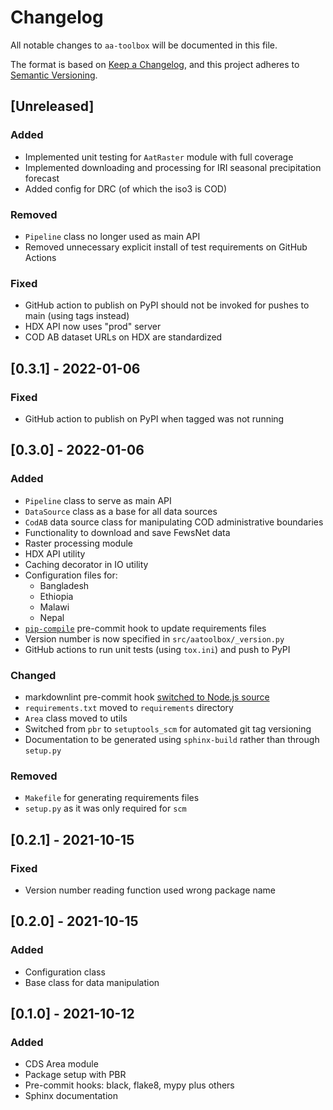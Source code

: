 <!-- markdownlint-disable-file MD024 -->

# Changelog

All notable changes to `aa-toolbox` will be documented in this file.

The format is based on
[Keep a Changelog](https://keepachangelog.com/en/1.0.0/),
and this project adheres to
[Semantic Versioning](https://semver.org/spec/v2.0.0.html).

## [Unreleased]

### Added

- Implemented unit testing for `AatRaster` module with full coverage
- Implemented downloading and processing for IRI seasonal precipitation forecast
- Added config for DRC (of which the iso3 is COD)

### Removed

- `Pipeline` class no longer used as main API
- Removed unnecessary explicit install of test requirements on GitHub Actions

### Fixed

- GitHub action to publish on PyPI should not be invoked for pushes to main
  (using tags instead)
- HDX API now uses "prod" server
- COD AB dataset URLs on HDX are standardized

## [0.3.1] - 2022-01-06

### Fixed

- GitHub action to publish on PyPI when tagged was not running

## [0.3.0] - 2022-01-06

### Added

- `Pipeline` class to serve as main API
- `DataSource` class as a base for all data sources
- `CodAB` data source class for manipulating COD administrative boundaries
- Functionality to download and save FewsNet data
- Raster processing module
- HDX API utility
- Caching decorator in IO utility
- Configuration files for:
  - Bangladesh
  - Ethiopia
  - Malawi
  - Nepal
- [`pip-compile`](https://github.com/jazzband/pip-tools#version-control-integration)
  pre-commit hook to update requirements files
- Version number is now specified in `src/aatoolbox/_version.py`
- GitHub actions to run unit tests (using `tox.ini`) and push to PyPI

### Changed

- markdownlint pre-commit hook [switched to Node.js source](https://github.com/DavidAnson/markdownlint)
- `requirements.txt` moved to `requirements` directory
- `Area` class moved to utils
- Switched from `pbr` to `setuptools_scm` for automated git tag versioning
- Documentation to be generated using `sphinx-build` rather than through `setup.py`

### Removed

- `Makefile` for generating requirements files
- `setup.py` as it was only required for `scm`

## [0.2.1] - 2021-10-15

### Fixed

- Version number reading function used wrong package name

## [0.2.0] - 2021-10-15

### Added

- Configuration class
- Base class for data manipulation

## [0.1.0] - 2021-10-12

### Added

- CDS Area module
- Package setup with PBR
- Pre-commit hooks: black, flake8, mypy plus others
- Sphinx documentation
